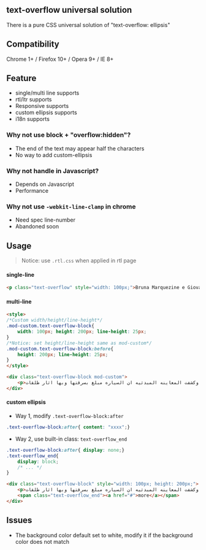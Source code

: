 ## text-overflow universal solution

There is a pure CSS universal solution of "text-overflow: ellipsis"

## Compatibility

Chrome 1+ / Firefox 10+ / Opera 9+ / IE 8+

## Feature

- single/multi line supports
- rtl/ltr supports
- Responsive supports
- custom ellipsis supports
- i18n supports

### Why not use block + "overflow:hidden"?

- The end of the text may appear half the characters
- No way to add custom-ellipsis

### Why not handle in Javascript?

- Depends on Javascript
- Performance

### Why not use `-webkit-line-clamp` in chrome
- Need spec line-number
- Abandoned soon

## Usage

> Notice: use `.rtl.css` when applied in rtl page

#### single-line

```html
<p class="text-overflow" style="width: 100px;">Bruna Marquezine e Giovanna Antonelli não param! Mesmo com o domingo.</p>
```

#### multi-line

```html
<style>
/*Custom width/height/line-height*/
.mod-custom.text-overflow-block{
    width: 100px; height: 200px; line-height: 25px;
}
/*Notice: set height/line-height same as mod-custom*/
.mod-custom.text-overflow-block:before{
    height: 200px; line-height: 25px;
}
</style>

<div class="text-overflow-block mod-custom">
    <p>تكثف مباحث القليوبيه جهودها للقبض علي مسلحين اقتحموا كمين شرطه متحرك بمدخل مدينه العبور بطريق بلبيس الصحراوي، حيث قام الجناه بفتح النار علي القوات عندما حاول افراده ايقافها للتفتيش دون اصابات، وتبادلت معهم القوات اطلاق الرصاص لكن المهاجمين فروا هاربين وتركوا السياره علي جانب الطريق، وكشفت المعاينه المبدئيه ان السياره مبلغ بسرقتها وبها اثار طلقات بفتح النار علي القوات عندما حاول افراده ايقافها للتفتيش دون اصابات، وتبادلت معهم القوات اطلاق الرصاص لكن المهاجمين فروا هاربين وتركوا السياره علي جانب الطريق، وكشفت المعاينه المبدئيه ان السياره مبلغ بسرقتها وبها اثار طلقات بفتح النار علي القوات عندما حاول افراده ايقافها للتفتيش دون اصابات، وتبادلت معهم القوات اطلاق الرصاص لكن المهاجمين فروا هاربين وتركوا السياره علي جانب الطريق، وكشفت المعاينه المبدئيه ان السياره مبلغ بسرقتها وبها اثار طلقات</p>
</div>
```

#### custom ellipsis

- Way 1, modify `.text-overflow-block:after`

```css
.text-overflow-block:after{ content: "xxxx";}
```

- Way 2, use built-in class: `text-overflow_end`

```css
.text-overflow-block:after{ display: none;}
.text-overflow_end{
    display: block;
    /* ... */
}
```

```html
<div class="text-overflow-block" style="width: 100px; height: 200px;">
    <p>تكثف مباحث القليوبيه جهودها للقبض علي مسلحين اقتحموا كمين شرطه متحرك بمدخل مدينه العبور بطريق بلبيس الصحراوي، حيث قام الجناه بفتح النار علي القوات عندما حاول افراده ايقافها للتفتيش دون اصابات، وتبادلت معهم القوات اطلاق الرصاص لكن المهاجمين فروا هاربين وتركوا السياره علي جانب الطريق، وكشفت المعاينه المبدئيه ان السياره مبلغ بسرقتها وبها اثار طلقات بفتح النار علي القوات عندما حاول افراده ايقافها للتفتيش دون اصابات، وتبادلت معهم القوات اطلاق الرصاص لكن المهاجمين فروا هاربين وتركوا السياره علي جانب الطريق، وكشفت المعاينه المبدئيه ان السياره مبلغ بسرقتها وبها اثار طلقات بفتح النار علي القوات عندما حاول افراده ايقافها للتفتيش دون اصابات، وتبادلت معهم القوات اطلاق الرصاص لكن المهاجمين فروا هاربين وتركوا السياره علي جانب الطريق، وكشفت المعاينه المبدئيه ان السياره مبلغ بسرقتها وبها اثار طلقات</p>
    <span class="text-overflow_end"><a href="#">more</a></span>
</div>
```

## Issues

- The background color default set to white, modify it if the background color does not match